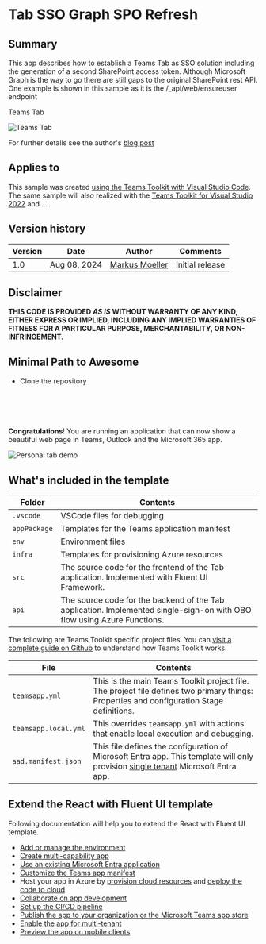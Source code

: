 # Tab SSO Graph SPO Refresh

## Summary

This app describes how to establish a Teams Tab as SSO solution including the generation of a second SharePoint access token.
Although Microsoft Graph is the way to go there are still gaps to the original SharePoint rest API. One example is shown in this sample as it is the /_api/web/ensureuser endpoint

Teams Tab 

![Teams Tab](assets/)

For further details see the author's [blog post](https://mmsharepoint.wordpress.com/2024/)

## Applies to

This sample was created [using the Teams Toolkit with Visual Studio Code](https://learn.microsoft.com/en-us/microsoftteams/platform/toolkit/teams-toolkit-fundamentals?pivots=visual-studio&WT.mc_id=M365-MVP-5004617). The same sample will also realized with the [Teams Toolkit for Visual Studio 2022](https://learn.microsoft.com/en-us/microsoftteams/platform/toolkit/toolkit-v4/teams-toolkit-fundamentals-vs?WT.mc_id=M365-MVP-5004617) and ...

## Version history

Version|Date|Author|Comments
-------|----|----|--------
1.0|Aug 08, 2024|[Markus Moeller](https://twitter.com/moeller2_0)|Initial release

## Disclaimer

**THIS CODE IS PROVIDED *AS IS* WITHOUT WARRANTY OF ANY KIND, EITHER EXPRESS OR IMPLIED, INCLUDING ANY IMPLIED WARRANTIES OF FITNESS FOR A PARTICULAR PURPOSE, MERCHANTABILITY, OR NON-INFRINGEMENT.**

## Minimal Path to Awesome
- Clone the repository
    ```bash






**Congratulations**! You are running an application that can now show a beautiful web page in Teams, Outlook and the Microsoft 365 app.

![Personal tab demo](https://github.com/OfficeDev/TeamsFx/assets/63089166/9599b53c-8f89-493f-9f7e-9edae1f9be54)

## What's included in the template

| Folder       | Contents                                                                                                               |
| ------------ | ---------------------------------------------------------------------------------------------------------------------- |
| `.vscode`    | VSCode files for debugging                                                                                             |
| `appPackage` | Templates for the Teams application manifest                                                                           |
| `env`        | Environment files                                                                                                      |
| `infra`      | Templates for provisioning Azure resources                                                                             |
| `src`        | The source code for the frontend of the Tab application. Implemented with Fluent UI Framework.                         |
| `api`        | The source code for the backend of the Tab application. Implemented single-sign-on with OBO flow using Azure Functions. |

The following are Teams Toolkit specific project files. You can [visit a complete guide on Github](https://github.com/OfficeDev/TeamsFx/wiki/Teams-Toolkit-Visual-Studio-Code-v5-Guide#overview) to understand how Teams Toolkit works.

| File                 | Contents                                                                                                                                                                                                                                                |
| -------------------- | ------------------------------------------------------------------------------------------------------------------------------------------------------------------------------------------------------------------------------------------------------- |
| `teamsapp.yml`       | This is the main Teams Toolkit project file. The project file defines two primary things: Properties and configuration Stage definitions.                                                                                                               |
| `teamsapp.local.yml` | This overrides `teamsapp.yml` with actions that enable local execution and debugging.                                                                                                                                                                   |
| `aad.manifest.json`  | This file defines the configuration of Microsoft Entra app. This template will only provision [single tenant](https://learn.microsoft.com/azure/active-directory/develop/single-and-multi-tenant-apps#who-can-sign-in-to-your-app) Microsoft Entra app. |

## Extend the React with Fluent UI template

Following documentation will help you to extend the React with Fluent UI template.

- [Add or manage the environment](https://learn.microsoft.com/microsoftteams/platform/toolkit/teamsfx-multi-env)
- [Create multi-capability app](https://learn.microsoft.com/microsoftteams/platform/toolkit/add-capability)
- [Use an existing Microsoft Entra application](https://learn.microsoft.com/microsoftteams/platform/toolkit/use-existing-aad-app)
- [Customize the Teams app manifest](https://learn.microsoft.com/microsoftteams/platform/toolkit/teamsfx-preview-and-customize-app-manifest)
- Host your app in Azure by [provision cloud resources](https://learn.microsoft.com/microsoftteams/platform/toolkit/provision) and [deploy the code to cloud](https://learn.microsoft.com/microsoftteams/platform/toolkit/deploy)
- [Collaborate on app development](https://learn.microsoft.com/microsoftteams/platform/toolkit/teamsfx-collaboration)
- [Set up the CI/CD pipeline](https://learn.microsoft.com/microsoftteams/platform/toolkit/use-cicd-template)
- [Publish the app to your organization or the Microsoft Teams app store](https://learn.microsoft.com/microsoftteams/platform/toolkit/publish)
- [Enable the app for multi-tenant](https://github.com/OfficeDev/TeamsFx/wiki/Multi-tenancy-Support-for-Azure-AD-app)
- [Preview the app on mobile clients](https://github.com/OfficeDev/TeamsFx/wiki/Run-and-debug-your-Teams-application-on-iOS-or-Android-client)
